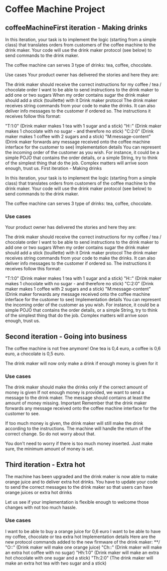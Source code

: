 # Coffee Machine Project
## coffeeMachineFirst iteration - Making drinks

In this iteration, your task is to implement the logic (starting from a simple class) that translates orders from customers of the coffee machine to the drink maker. Your code will use the drink maker protocol (see below) to send commands to the drink maker.

The coffee machine can serves 3 type of drinks: tea, coffee, chocolate.

Use cases
Your product owner has delivered the stories and here they are:

The drink maker should receive the correct instructions for my coffee / tea / chocolate order
I want to be able to send instructions to the drink maker to add one or two sugars
When my order contains sugar the drink maker should add a stick (touillette) with it
Drink maker protocol
The drink maker receives string commands from your code to make the drinks. It can also deliver info messages to the customer if ordered so. The instructions it receives follow this format:

"T:1:0" (Drink maker makes 1 tea with 1 sugar and a stick)
"H::" (Drink maker makes 1 chocolate with no sugar - 
				and therefore no stick)
"C:2:0" (Drink maker makes 1 coffee with 2 sugars and a stick)
"M:message-content" (Drink maker forwards any message received
				onto the coffee machine interface 
				for the customer to see)
Implementation details
You can represent the incoming order of the customer as you wish. For instance, it could be a simple POJO that contains the order details, or a simple String, try to think of the simplest thing that do the job. Complex matters will arrive soon enough, trust us.
First iteration - Making drinks

In this iteration, your task is to implement the logic (starting from a simple class) that translates orders from customers of the coffee machine to the drink maker. Your code will use the drink maker protocol (see below) to send commands to the drink maker.

The coffee machine can serves 3 type of drinks: tea, coffee, chocolate.

### Use cases
Your product owner has delivered the stories and here they are:

The drink maker should receive the correct instructions for my coffee / tea / chocolate order
I want to be able to send instructions to the drink maker to add one or two sugars
When my order contains sugar the drink maker should add a stick (touillette) with it
Drink maker protocol
The drink maker receives string commands from your code to make the drinks. It can also deliver info messages to the customer if ordered so. The instructions it receives follow this format:

"T:1:0" (Drink maker makes 1 tea with 1 sugar and a stick)
"H::" (Drink maker makes 1 chocolate with no sugar - 
				and therefore no stick)
"C:2:0" (Drink maker makes 1 coffee with 2 sugars and a stick)
"M:message-content" (Drink maker forwards any message received
				onto the coffee machine interface 
				for the customer to see)
Implementation details
You can represent the incoming order of the customer as you wish. For instance, it could be a simple POJO that contains the order details, or a simple String, try to think of the simplest thing that do the job. Complex matters will arrive soon enough, trust us.

## Second iteration - Going into business

The coffee machine is not free anymore! One tea is 0,4 euro, a coffee is 0,6 euro, a chocolate is 0,5 euro.

The drink maker will now only make a drink if enough money is given for it

### Use cases
The drink maker should make the drinks only if the correct amount of money is given
If not enough money is provided, we want to send a message to the drink maker. The message should contains at least the amount of money missing.
Important
Remember that the drink maker forwards any message received onto the coffee machine interface for the customer to see.

If too much money is given, the drink maker will still make the drink according to the instructions. The machine will handle the return of the correct change. So do not worry about that.

You don't need to worry if there is too much money inserted. Just make sure, the minimum amount of money is set.

## Third iteration - Extra hot

The machine has been upgraded and the drink maker is now able to make orange juice and to deliver extra hot drinks. You have to update your code to send the correct messages to the drink maker so that users can have orange juices or extra hot drinks

Let us see if your implementation is flexible enough to welcome those changes with not too much hassle.

### Use cases
I want to be able to buy a orange juice for 0,6 euro
I want to be able to have my coffee, chocolate or tea extra hot
Implementation details
Here are the new protocol commands added to the new firmware of the drink maker:
**/
"O::" (Drink maker will make one orange juice)
"Ch::" (Drink maker will make an extra hot coffee with no sugar)
"Hh:1:0" (Drink maker will make an extra hot chocolate with one sugar and a stick)
"Th:2:0" (The drink maker will make an extra hot tea with two sugar and a stick)
